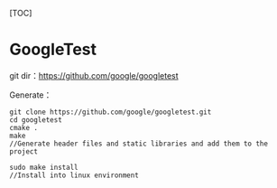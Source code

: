 [TOC]



# GoogleTest



git dir：https://github.com/google/googletest

Generate：

```shell
git clone https://github.com/google/googletest.git
cd googletest
cmake .
make
//Generate header files and static libraries and add them to the project

sudo make install
//Install into linux environment
```















